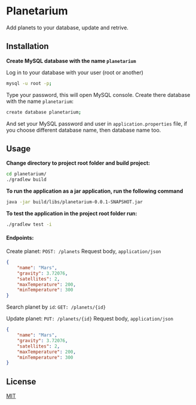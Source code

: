 # Planetarium

Add planets to your database, update and retrive.

## Installation

**Create MySQL database with the name `planetarium`**

Log in to your database with your user (root or another)

```bash
mysql -u root -p;
```
Type your password, this will open MySQL console. Create there database with the name `planetarium`:

```bash
create database planetarium;
```

And set your MySQL password and user in `application.properties` file, if you choose different database name, then database name too.

## Usage

**Change directory to project root folder and build project:**

```bash
cd planetarium/
./gradlew build
```

**To run the application as a jar application, run the following command**

```bash
java -jar build/libs/planetarium-0.0.1-SNAPSHOT.jar
```

**To test the application in the project root folder run:**

```bash
./gradlew test -i
```

#### Endpoints:

Create planet:
`POST: /planets`
Request body, `application/json`
```json
{
    "name": "Mars",
    "gravity": 3.72076,
    "satellites": 2,
    "maxTemperature": 200,
    "minTemperature": 300
}
```

Search planet by `id`:
`GET: /planets/{id}`

Update planet:
`PUT: /planets/{id}`
Request body, `application/json`
```json
{
    "name": "Mars",
    "gravity": 3.72076,
    "satellites": 2,
    "maxTemperature": 200,
    "minTemperature": 300
}
```

## License
[MIT](https://choosealicense.com/licenses/mit/)